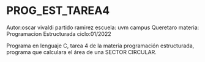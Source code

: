 # PROG_EST_TAREA4
Autor:oscar vivaldi partido ramirez 
escuela: uvm campus Queretaro
materia: Programacion Estructurada
ciclo:01/2022

Programa en lenguaje C, tarea 4 de la materia programación estructurada, programa que calculara el área de una SECTOR CIRCULAR.
